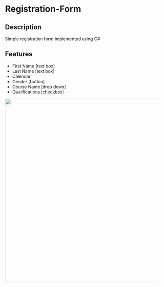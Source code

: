 # Registration-Form
## Description
Simple registration form implemented using C#

## Features
- First Name [text box]
- Last Name [text box]
- Calendar
- Gender [button]
- Course Name [drop down]
- Qualifications [checkbox]

<img src= "https://github.com/user-attachments/assets/e389cd79-2ce1-4a65-b012-9004a0089aad" width="800" height="600">

